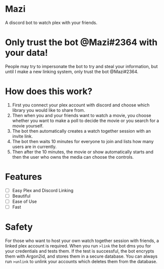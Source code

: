 # Mazi
A discord bot to watch plex with your friends.

# Only trust the bot @Mazi#2364 with your data!
People may try to impersonate the bot to try and steal your information, but until I make a new linking system, only trust the bot @Mazi#2364.
# How does this work?
1. First you connect your plex account with discord and choose which library you would like to share from.
2. Then when you and your friends want to watch a movie, you choose whether you want to make a poll to decide the movie or you search for a movie yourself.
3. The bot then automatically creates a watch together session with an invite link.
4. The bot then waits 10 minutes for everyone to join and lists how many users are in currently. 
5. Then after the 10 minutes, the movie or show automatically starts and then the user who owns the media can choose the controls.

# Features
- [ ] Easy Plex and Discord Linking
- [ ] Beautiful
- [ ] Ease of Use
- [ ] Fast

# Safety
For those who want to host your own watch together session with friends, a linked plex account is required. When you run ```>link``` the bot dms you for your credentials and tests them. If the test is successful, the bot encrypts them with Argon2id, and stores them in a secure database. You can always run ```>unlink``` to unlink your accounts which deletes them from the database.
